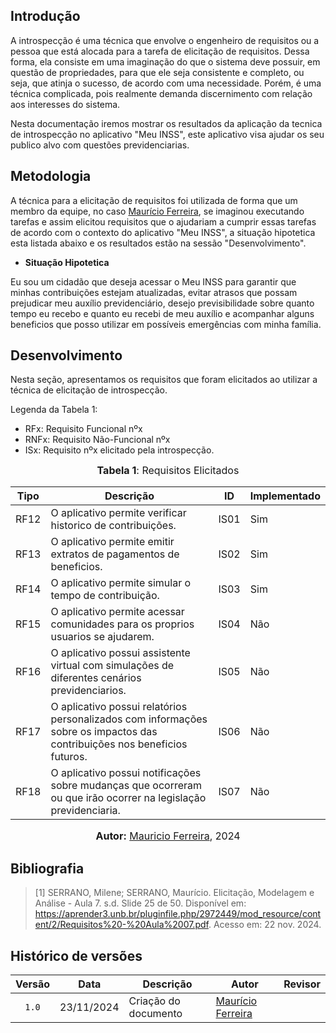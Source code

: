 ## Introdução

A introspecção é uma técnica que envolve o engenheiro de requisitos ou a
pessoa que está alocada para a tarefa de elicitação de requisitos. Dessa forma, ela
consiste em uma imaginação do que o sistema deve possuir, em questão de
propriedades, para que ele seja consistente e completo, ou seja, que atinja o
sucesso, de acordo com uma necessidade. Porém, é uma técnica complicada, pois
realmente demanda discernimento com relação aos interesses do sistema.

Nesta documentação iremos mostrar os resultados da aplicação da tecnica de introspecção no aplicativo "Meu INSS", este aplicativo visa ajudar os seu publico alvo com questões previdenciarias.

## Metodologia

A técnica para a elicitação de requisitos foi utilizada de forma que um membro da equipe, no caso [Maurício Ferreira](https://github.com/mauricio-araujoo),  se imaginou executando tarefas e assim elicitou requisitos que o ajudariam a cumprir essas tarefas de acordo com o contexto do aplicativo "Meu INSS", a situação hipotetica esta listada abaixo e os resultados estão na sessão "Desenvolvimento".

- <b>Situação Hipotetica</b>

Eu sou um cidadão que deseja acessar o Meu INSS para garantir que minhas contribuições estejam atualizadas, evitar atrasos que possam prejudicar meu auxílio previdenciário, desejo previsibilidade sobre quanto tempo eu recebo e quanto eu recebi de meu auxílio e acompanhar alguns beneficios que posso utilizar em possíveis emergências com minha família.


## Desenvolvimento

Nesta seção, apresentamos os requisitos que foram elicitados ao utilizar a técnica de elicitação de introspecção.

Legenda da Tabela 1:

- RFx: Requisito Funcional nºx
- RNFx: Requisito Não-Funcional nºx
- ISx: Requisito nºx elicitado pela introspecção.


<font size="3"><p style="text-align: center"><b>Tabela 1</b>: Requisitos Elicitados</p></font>

<center>

| Tipo | Descrição                                                                                                             | <a id="anchor_OBS" style="visibility: hidden;"></a> ID | Implementado |
| ---- | --------------------------------------------------------------------------------------------------------------------- | ------------------------------------------------------ | ------------ |
| RF12 | O aplicativo permite verificar historico de contribuições.  | IS01 | Sim |
| RF13 | O aplicativo permite emitir extratos de pagamentos de beneficios.| IS02 | Sim |
| RF14 | O aplicativo permite simular o tempo de contribuição.| IS03 | Sim |
| RF15 | O aplicativo permite acessar comunidades para os proprios usuarios se ajudarem.| IS04  | Não  |
| RF16 | O aplicativo possui assistente virtual com simulações de diferentes cenários previdenciarios. | IS05  | Não |
| RF17 | O aplicativo possui relatórios personalizados com informações sobre os impactos das contribuições nos beneficios futuros.| IS06 | Não|
| RF18 | O aplicativo possui notificações sobre mudanças que ocorreram ou que irão ocorrer na legislação previdenciaria. | IS07 | Não |

</center>

<div align="center">
<font size="3"><p style="text-align: center"><b>Autor:</b> <a href="https://github.com/mauricio-araujoo">Mauricio Ferreira</a>, 2024</p></font>
</div>




## Bibliografia

>[1] SERRANO, Milene; SERRANO, Maurício. Elicitação, Modelagem e Análise - Aula 7. s.d. Slide 25 de 50. Disponível em: <a>https://aprender3.unb.br/pluginfile.php/2972449/mod_resource/content/2/Requisitos%20-%20Aula%2007.pdf</a>. Acesso em: 22 nov. 2024. 

## Histórico de versões


| Versão | Data       | Descrição                            | Autor                                                 | Revisor                                               |
| :----: | ---------- | ------------------------------------ | ----------------------------------------------------- | ----------------------------------------------------- |
| `1.0`  | 23/11/2024 | Criação do documento                 | [Maurício Ferreira](https://github.com/mauricio-araujoo)        |         |

